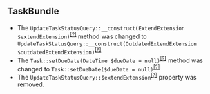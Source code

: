 TaskBundle
----------
* The `UpdateTaskStatusQuery::__construct(ExtendExtension $extendExtension)`<sup>[[?]](https://github.com/oroinc/OroCRMTaskBundle/tree/6.0.0/Migrations/Schema/v1_11_1/UpdateTaskStatusQuery.php#L18 "Oro\Bundle\TaskBundle\Migrations\Schema\v1_11_1\UpdateTaskStatusQuery")</sup> method was changed to `UpdateTaskStatusQuery::__construct(OutdatedExtendExtension $outdatedExtendExtension)`<sup>[[?]](https://github.com/oroinc/OroCRMTaskBundle/tree/6.1.0/Migrations/Schema/v1_11_1/UpdateTaskStatusQuery.php#L15 "Oro\Bundle\TaskBundle\Migrations\Schema\v1_11_1\UpdateTaskStatusQuery")</sup>
* The `Task::setDueDate(DateTime $dueDate = null)`<sup>[[?]](https://github.com/oroinc/OroCRMTaskBundle/tree/6.0.0/Entity/Task.php#L179 "Oro\Bundle\TaskBundle\Entity\Task")</sup> method was changed to `Task::setDueDate($dueDate = null)`<sup>[[?]](https://github.com/oroinc/OroCRMTaskBundle/tree/6.1.0/Entity/Task.php#L179 "Oro\Bundle\TaskBundle\Entity\Task")</sup>
* The `UpdateTaskStatusQuery::$extendExtension`<sup>[[?]](https://github.com/oroinc/OroCRMTaskBundle/tree/6.0.0/Migrations/Schema/v1_11_1/UpdateTaskStatusQuery.php#L16 "Oro\Bundle\TaskBundle\Migrations\Schema\v1_11_1\UpdateTaskStatusQuery::$extendExtension")</sup> property was removed.

